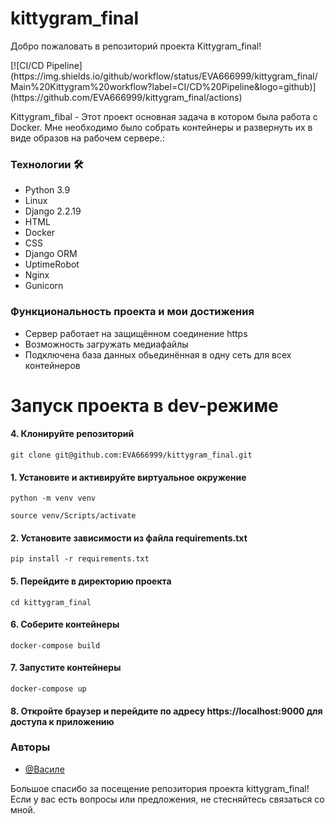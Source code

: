 <h1>kittygram_final</h1>
<p>Добро пожаловать в репозиторий проекта Kittygram_final!</p>
[![CI/CD Pipeline](https://img.shields.io/github/workflow/status/EVA666999/kittygram_final/Main%20Kittygram%20workflow?label=CI/CD%20Pipeline&logo=github)](https://github.com/EVA666999/kittygram_final/actions)
<p>Kittygram_fibal - Этот проект основная задача в котором была работа с Docker.
Мне необходимо было собрать контейнеры и развернуть их в виде образов на рабочем сервере.:</p>

<h3>Технологии 🛠</h3>
<ul>
  <li>Python 3.9</li>
  <li>Linux</li>
  <li>Django 2.2.19</li>
  <li>HTML</li>
  <li>Docker</li>
  <li>CSS</li>
  <li>Django ORM</li>
  <li>UptimeRobot</li>
  <li>Nginx</li>
  <li>Gunicorn</li>
</ul>

<h3>Функциональность проекта и мои достижения</h3>
<ul>
  <li>Сервер работает на защищённом соединение https</li>
  <li>Возможность загружать медиафайлы</li>
  <li>Подключена база данных обьединённая в одну сеть для всех контейнеров</li>
</ul>

<h1>Запуск проекта в dev-режиме</h1>
<h4><b>4. Клонируйте репозиторий</b></h4>
<pre><code>git clone git@github.com:EVA666999/kittygram_final.git</code></pre>
<h4><b>1. Установите и активируйте виртуальное окружение</b></h4>
<pre><code>python -m venv venv</code></pre>
<pre><code>source venv/Scripts/activate</code></pre>
<h4><b>2. Установите зависимости из файла requirements.txt</b></h4>
<pre><code>pip install -r requirements.txt</code></pre>
<h4><b>5. Перейдите в директорию проекта</b></h4>
<pre><code>cd kittygram_final</code></pre>
<h4><b>6. Соберите контейнеры</b></h4>
<pre><code>docker-compose build</code></pre>
<h4><b>7. Запустите контейнеры</b></h4>
<pre><code>docker-compose up</code></pre>
<h4><b>8. Откройте браузер и перейдите по адресу https://localhost:9000 для доступа к приложению</b></h4>

<h3>Авторы</h3>

- [@Василе](https://www.github.com/EVA666999)


<p>Большое спасибо за посещение репозитория проекта kittygram_final! Если у вас есть вопросы или предложения, не стесняйтесь связаться со мной.</p>
